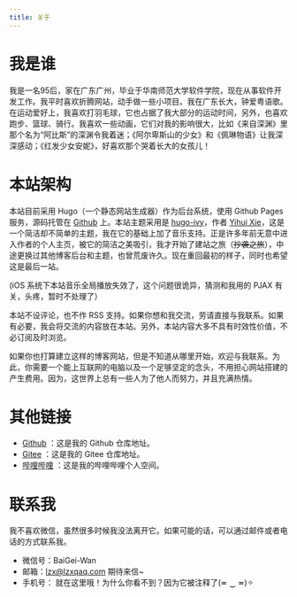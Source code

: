 ```yaml
---
title: 关于
---
```


# 我是谁
我是一名95后，家在广东广州，毕业于华南师范大学软件学院，现在从事软件开发工作。我平时喜欢折腾网站，动手做一些小项目。我在广东长大，钟爱粤语歌。在运动爱好上，我喜欢打羽毛球，它也占据了我大部分的运动时间，另外，也喜欢跑步、篮球、骑行。我喜欢一些动画，它们对我的影响很大，比如《来自深渊》里那个名为“阿比斯”的深渊令我着迷；《阿尔卑斯山的少女》和《佩琳物语》让我深深感动；《红发少女安妮》，好喜欢那个哭着长大的女孩儿！

# 本站架构
本站目前采用 Hugo（一个静态网站生成器）作为后台系统，使用 Github Pages 服务，源码托管在 [Github](https://github.com/lzxqaq/source_lzxqaq.git) 上。本站主题采用是 [hugo-ivy](https://github.com/yihui/hugo-ivy)，作者 [Yihui Xie](https://yihui.org/)，这是一个简洁却不简单的主题，我在它的基础上加了音乐支持。正是许多年前无意中进入作者的个人主页，被它的简洁之美吸引，我才开始了建站之旅（~~抄袭之旅~~），中途更换过其他博客后台和主题，也曾荒废许久。现在重回最初的样子，同时也希望这是最后一站。  

(iOS 系统下本站音乐全局播放失效了，这个问题很诡异，猜测和我用的 PJAX 有关，头疼，暂时不处理了）

本站不设评论，也不作 RSS 支持。如果你想和我交流，劳请直接与我联系。如果有必要，我会将交流的内容放在本站。另外，本站内容大多不具有时效性价值，不必订阅及时浏览。

如果你也打算建立这样的博客网站，但是不知道从哪里开始，欢迎与我联系。为此，你需要一个能上互联网的电脑以及一个足够坚定的念头，不用担心网站搭建的产生费用。因为，这世界上总有一些人为了他人而努力，并且充满热情。

# 其他链接
* [Github](https://github.com/lzxqaq) ：这是我的 Github 仓库地址。
* [Gitee](https://gitee.com/lzxqaq) ：这是我的 Gitee 仓库地址。
* [哔哩哔哩](https://space.bilibili.com/404289432) ：这是我的哔哩哔哩个人空间。


# 联系我

我不喜欢微信，虽然很多时候我没法离开它。如果可能的话，可以通过邮件或者电话的方式联系我。

* 微信号：BaiGei-Wan
* 邮箱：[lzx@lzxqaq.com](mailto:lzx@lzxqaq.com)  期待来信~
* 手机号： <!--15820211446-->就在这里哦！为什么你看不到？因为它被注释了(≖ ‿ ≖)✧ 



